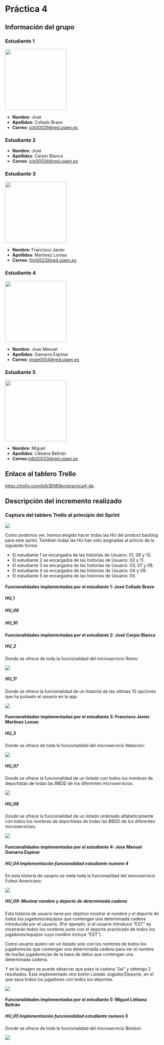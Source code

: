 # Práctica 4
## Información del grupo
### Estudiante 1

<img src='/jcollado.png' width='200px'>

* **Nombre**: José
* **Apellidos**: Collado Bravo
* **Correo**: jcb00029@red.ujaen.es
### Estudiante 2
* **Nombre**: José
* **Apellidos**: Carpio Blanca
* **Correo**: jcb00034@red.ujaen.es
### Estudiante 3

<img src='/Francisco.jpg' width='200px'>

* **Nombre**: Francisco Javier
* **Apellidos**: Martinez Lomas
* **Correo**: fjml0023@red.ujaen.es
### Estudiante 4
<img src='/jose.png' width='200px'>

* **Nombre**: Jose Manuel
* **Apellidos**: Gamarra Espinar
* **Correo**: jmge0004@red.ujaen.es
### Estudiante 5
<img src='/miguel.jpg' width='200px'>

* **Nombre**: Miguel
* **Apellidos**: Liébana Beltrán
* **Correo**:mlb00033@red.ujaen.es

## Enlace al tablero Trello
https://trello.com/b/b3EMiSkn/practica4-da

## Descripción del incremento realizado
### Captura del tablero Trello al principio del Sprint

<img src='assets/img/Trello_inicio.png'>

Como podemos ver, hemos elegido hacer todas las HU del product backlog para este sprint.
Tambien todas las HU han sido asignadas al princio de la siguiente forma:
- El estudiante 1 se encargadra de las historias de Usuario: 01, 06 y 10.
- El estudiante 2 se encargadra de las historias de Usuario: 02 y 11.
- El estudiante 3 se encargadra de las historias de Usuario: 03, 07 y 08.
- El estudiante 4 se encargadra de las historias de Usuario: 04 y 09.
- El estudiante 5 se encargadra de las historias de Usuario: 05.

#### Funcionalidades implementadas por el estudiante 1: José Collado Bravo

##### HU_1

##### HU_06

##### HU_10


#### Funcionalidades implementadas por el estudiante 2: José Carpio Blanca

##### HU_2
Donde se ofrece de toda la funcionalidad del microservicio Remo:

<img src='assets/img/HU_2.PNG'>

##### HU_11
Donde se ofrece la funcionalidad de un historial de las ultimas 10 opciones que ha pulsado el usuario en la app.

<img src='assets/img/HU_11.PNG'>

#### Funcionalidades implementadas por el estudiante 3: Francisco Javier Martinez Lomas

##### HU_3
Donde se ofrece de toda la funcionalidad del microservicio Natacion:

<img src='assets/img/HU_03.JPG'>

##### HU_07
Donde se ofrece la funcionalidad de un listado con todos los nombres de deportistas de todas las BBDD de los diferentes microservicios:

<img src='assets/img/HU_07.JPG'>

##### HU_08
Donde se ofrece la funcionalidad de un listado ordenado alfabeticamente con todos los nombres de deportistas de todas las BBDD de los diferentes microservicios:

<img src='assets/img/HU_08.JPG'>

#### Funcionalidades implementadas por el estudiante 4: Jose Manuel Gamarra Espinar

##### HU_04 Implementación funcionalidad estudiante numero 4
En esta historia de usuario se mete toda la funcionalidad del microservicio Futbol Americano:

<img src='assets/img/HU_04.JPG'>

##### HU_09: Mostrar nombre y deporte de determinada cadena
Esta historia de usuario tiene por objetivo mostrar el nombre y el deporte de todos los jugadores/equipos que contengan una determinada cadena introducida por el usuario. (Por ejemplo, si el usuario introduce “EST” se mostrarán todos los nombres junto con el deporte practicado de todos los jugadores/equipos cuyo nombre incluya “EST”).

Como usuario quiero ver un listado solo con los nombres de todos los jugadores/as que contengan una determinada cadena para ver el nombre de los/las jugadores/as de la base de datos que contengan una determinada cadena.

Y en la imagen se puede observar que paso la cadena "Jai" y obtengo 2 resultados. Está implementado otro botón Listado Jugador/Deporte, en el que saca todos los jugadores con todos los deportes.

<img src='assets/img/HU_09.JPG'>

#### Funcionalidades implementadas por el estudiante 5: Miguel Liébana Beltrán

##### HU_05 Implementación funcionalidad estudiante numero 5
Donde se ofrece de toda la funcionalidad del microservicio Beisbol:

<img src='assets/img/HU_05.png'>

